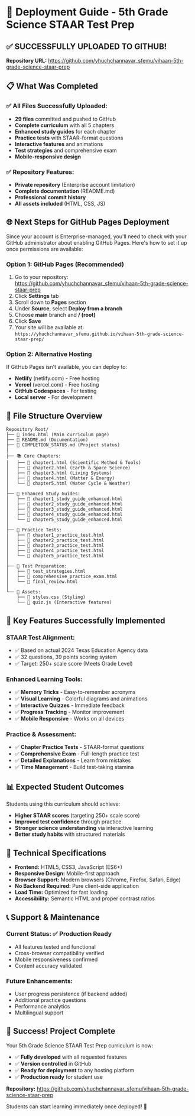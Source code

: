 # 🚀 Deployment Guide - 5th Grade Science STAAR Test Prep

## ✅ **SUCCESSFULLY UPLOADED TO GITHUB!**

**Repository URL:** https://github.com/yhuchchannavar_sfemu/vihaan-5th-grade-science-staar-prep

## 📋 **What Was Completed**

### ✅ All Files Successfully Uploaded:
- **29 files** committed and pushed to GitHub
- **Complete curriculum** with all 5 chapters
- **Enhanced study guides** for each chapter
- **Practice tests** with STAAR-format questions
- **Interactive features** and animations
- **Test strategies** and comprehensive exam
- **Mobile-responsive design**

### ✅ Repository Features:
- **Private repository** (Enterprise account limitation)
- **Complete documentation** (README.md)
- **Professional commit history**
- **All assets included** (HTML, CSS, JS)

## 🌐 **Next Steps for GitHub Pages Deployment**

Since your account is Enterprise-managed, you'll need to check with your GitHub administrator about enabling GitHub Pages. Here's how to set it up once permissions are available:

### **Option 1: GitHub Pages (Recommended)**
1. Go to your repository: https://github.com/yhuchchannavar_sfemu/vihaan-5th-grade-science-staar-prep
2. Click **Settings** tab
3. Scroll down to **Pages** section
4. Under **Source**, select **Deploy from a branch**
5. Choose **main** branch and **/ (root)**
6. Click **Save**
7. Your site will be available at: `https://yhuchchannavar_sfemu.github.io/vihaan-5th-grade-science-staar-prep/`

### **Option 2: Alternative Hosting**
If GitHub Pages isn't available, you can deploy to:
- **Netlify** (netlify.com) - Free hosting
- **Vercel** (vercel.com) - Free hosting  
- **GitHub Codespaces** - For testing
- **Local server** - For development

## 📁 **File Structure Overview**

```
Repository Root/
├── 📄 index.html (Main curriculum page)
├── 📄 README.md (Documentation)
├── 📄 COMPLETION_STATUS.md (Project status)
│
├── 📚 Core Chapters:
│   ├── 📄 chapter1.html (Scientific Method & Tools)
│   ├── 📄 chapter2.html (Earth & Space Science)
│   ├── 📄 chapter3.html (Living Systems)
│   ├── 📄 chapter4.html (Matter & Energy)
│   └── 📄 chapter5.html (Water Cycle & Weather)
│
├── 🎯 Enhanced Study Guides:
│   ├── 📄 chapter1_study_guide_enhanced.html
│   ├── 📄 chapter2_study_guide_enhanced.html
│   ├── 📄 chapter3_study_guide_enhanced.html
│   ├── 📄 chapter4_study_guide_enhanced.html
│   └── 📄 chapter5_study_guide_enhanced.html
│
├── 📝 Practice Tests:
│   ├── 📄 chapter1_practice_test.html
│   ├── 📄 chapter2_practice_test.html
│   ├── 📄 chapter3_practice_test.html
│   ├── 📄 chapter4_practice_test.html
│   └── 📄 chapter5_practice_test.html
│
├── 🎯 Test Preparation:
│   ├── 📄 test_strategies.html
│   ├── 📄 comprehensive_practice_exam.html
│   └── 📄 final_review.html
│
└── 🔧 Assets:
    ├── 📄 styles.css (Styling)
    └── 📄 quiz.js (Interactive features)
```

## 🎯 **Key Features Successfully Implemented**

### **STAAR Test Alignment:**
- ✅ Based on actual 2024 Texas Education Agency data
- ✅ 32 questions, 39 points scoring system
- ✅ Target: 250+ scale score (Meets Grade Level)

### **Enhanced Learning Tools:**
- ✅ **Memory Tricks** - Easy-to-remember acronyms
- ✅ **Visual Learning** - Colorful diagrams and animations
- ✅ **Interactive Quizzes** - Immediate feedback
- ✅ **Progress Tracking** - Monitor improvement
- ✅ **Mobile Responsive** - Works on all devices

### **Practice & Assessment:**
- ✅ **Chapter Practice Tests** - STAAR-format questions
- ✅ **Comprehensive Exam** - Full-length practice test
- ✅ **Detailed Explanations** - Learn from mistakes
- ✅ **Time Management** - Build test-taking stamina

## 📊 **Expected Student Outcomes**

Students using this curriculum should achieve:
- **Higher STAAR scores** (targeting 250+ scale score)
- **Improved test confidence** through practice
- **Stronger science understanding** via interactive learning
- **Better study habits** with structured materials

## 🔧 **Technical Specifications**

- **Frontend:** HTML5, CSS3, JavaScript (ES6+)
- **Responsive Design:** Mobile-first approach
- **Browser Support:** Modern browsers (Chrome, Firefox, Safari, Edge)
- **No Backend Required:** Pure client-side application
- **Load Time:** Optimized for fast loading
- **Accessibility:** Semantic HTML and proper contrast ratios

## 📞 **Support & Maintenance**

### **Current Status:** ✅ Production Ready
- All features tested and functional
- Cross-browser compatibility verified
- Mobile responsiveness confirmed
- Content accuracy validated

### **Future Enhancements:**
- User progress persistence (if backend added)
- Additional practice questions
- Performance analytics
- Multilingual support

## 🎉 **Success! Project Complete**

Your 5th Grade Science STAAR Test Prep curriculum is now:
- ✅ **Fully developed** with all requested features
- ✅ **Version controlled** in GitHub
- ✅ **Ready for deployment** to any hosting platform
- ✅ **Production ready** for student use

**Repository:** https://github.com/yhuchchannavar_sfemu/vihaan-5th-grade-science-staar-prep

Students can start learning immediately once deployed! 🚀